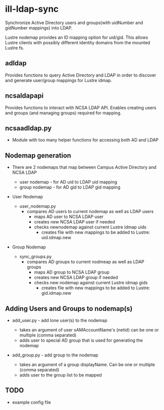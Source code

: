 # ill-ldap-sync
Synchronize Active Directory users and groups(with uidNumber and gidNumber mappings)  into LDAP. 

Lustre nodemap provides an ID mapping option for uid/gid. This allows Lustre clients with possibly different identity domains from the mounted Lustre fs. 

## adldap
Provides functions to query Active Directory and LDAP in order to discover and generate user/group mappings for Lustre idmap.

## ncsaldapapi
Provides functions to interact with NCSA LDAP API. Enables creating users and groups (and managing groups) required for mapping.

## ncsaadldap.py
* Module with too many helper functions for accessing both AD and LDAP

## Nodemap generation
* There are 2 nodemaps that map between Campus Active Directory and NCSA LDAP
  * user nodemap - for AD uid to LDAP uid mapping
  * group nodemap - for AD gid to LDAP gid mapping
* User Nodemap
  * user_nodemap.py
    * compares AD users to current nodemap as well as LDAP users
       * maps AD user to NCSA LDAP user
       * creates new NCSA LDAP user if needed
       * checks newnodemap against current Lustre idmap uids
         * creates file with new mappings to be added to Lustre: uid.idmap.new

* Group Nodemap
  * sync_groups.py
    * compares AD groups to current nodmeap as well as LDAP groups
      * maps AD group to NCSA LDAP group
      * creates new NCSA LDAP group if needed
      * checks new nodemap against current Lustre idmap gids
        * creates file with new mappings to be added to Lustre: gid.idmap.new

## Adding Users and Groups to nodemap(s)
* add_user.py - add lone user(s) to the nodemap
  * takes an argument of user sAMAccountName's (netid) can be one or multiple (comma separated)
  * adds user to special AD group that is used for generating the nodemap

* add_group.py - add group to the nodemap
  * takes an argument of a group displayName. Can be one or multiple (comma separated)
  * adds user to the group list to be mapped


## TODO
* example config file
